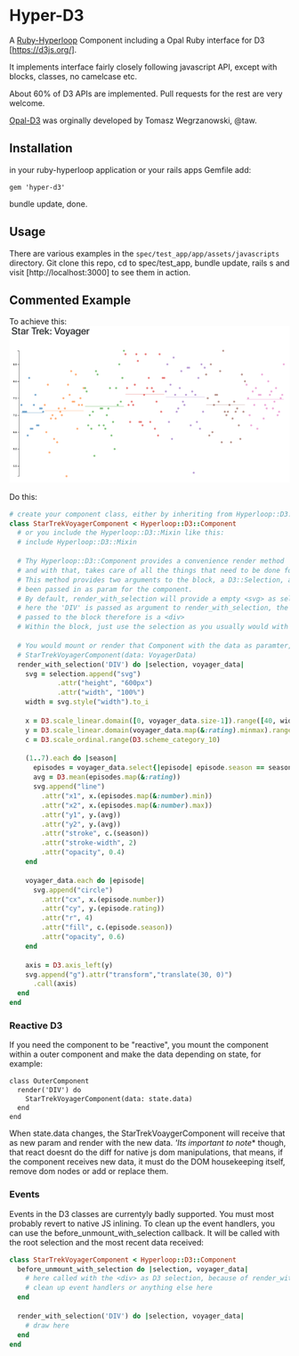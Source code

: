 # Hyper-D3

A [Ruby-Hyperloop](https://ruby-hyperloop.org/) Component including a
Opal Ruby interface for D3 [https://d3js.org/].

It implements interface fairly closely following javascript API, except with blocks, classes, no camelcase etc.

About 60% of D3 APIs are implemented. Pull requests for the rest are very welcome.

[Opal-D3](https://taw.github.io/opal-d3/) was orginally developed by Tomasz Wegrzanowski, @taw.

## Installation

in your ruby-hyperloop application or your rails apps Gemfile add:
```
gem 'hyper-d3'
```
bundle update, done.

## Usage

There are various examples in the `spec/test_app/app/assets/javascripts` directory.
Git clone this repo, cd to spec/test_app, bundle update, rails s and visit [http://localhost:3000] to see them in action.

## Commented Example

To achieve this:
![Star Trek Voyager Demo](https://github.com/janbiedermann/hyper-d3/blob/hyperloopification/startrekvoyager.png?raw=true)

Do this:
```ruby
# create your component class, either by inheriting from Hyperloop::D3::Component:
class StarTrekVoyagerComponent < Hyperloop::D3::Component
  # or you include the Hyperloop::D3::Mixin like this:
  # include Hyperloop::D3::Mixin

  # Thy Hyperloop::D3::Component provides a convenience render method 'render_with_selection'
  # and with that, takes care of all the things that need to be done for react, to use D3.js
  # This method provides two arguments to the block, a D3::Selection, and the data that has 
  # been passed in as param for the component.
  # By default, render_with_selection will provide a empty <svg> as selection,
  # here the 'DIV' is passed as argument to render_with_selection, the selection argument
  # passed to the block therefore is a <div>
  # Within the block, just use the selection as you usually would with D3.

  # You would mount or render that Component with the data as paramter, like:
  # StarTrekVoyagerComponent(data: VoyagerData)
  render_with_selection('DIV') do |selection, voyager_data|
    svg = selection.append("svg")
            .attr("height", "600px")
            .attr("width", "100%")
    width = svg.style("width").to_i

    x = D3.scale_linear.domain([0, voyager_data.size-1]).range([40, width-20])
    y = D3.scale_linear.domain(voyager_data.map(&:rating).minmax).range([550, 50])
    c = D3.scale_ordinal.range(D3.scheme_category_10)

    (1..7).each do |season|
      episodes = voyager_data.select{|episode| episode.season == season }
      avg = D3.mean(episodes.map(&:rating))
      svg.append("line")
        .attr("x1", x.(episodes.map(&:number).min))
        .attr("x2", x.(episodes.map(&:number).max))
        .attr("y1", y.(avg))
        .attr("y2", y.(avg))
        .attr("stroke", c.(season))
        .attr("stroke-width", 2)
        .attr("opacity", 0.4)
    end

    voyager_data.each do |episode|
      svg.append("circle")
        .attr("cx", x.(episode.number))
        .attr("cy", y.(episode.rating))
        .attr("r", 4)
        .attr("fill", c.(episode.season))
        .attr("opacity", 0.6)
    end

    axis = D3.axis_left(y)
    svg.append("g").attr("transform","translate(30, 0)")
      .call(axis)
  end
end
```

### Reactive D3
If you need the component to be "reactive", you mount the component within a outer component and make the data
depending on state, for example:
```
class OuterComponent
  render('DIV') do
    StarTrekVoyagerComponent(data: state.data)
  end
end
```
When state.data changes, the StarTrekVoaygerComponent will receive that as new param and render with the new data.
*'Its important to note** though, that react doesnt do the diff for native js dom manipulations, that means, if the
component receives new data, it must do the DOM housekeeping itself, remove dom nodes or add or replace them.

### Events
Events in the D3 classes are currentyly badly supported. You must most probably revert to native JS inlining.
To clean up the event handlers, you can use the before_unmount_with_selection callback. It will be called with the root
selection and the most recent data received:
```ruby
class StarTrekVoyagerComponent < Hyperloop::D3::Component
  before_unmount_with_selection do |selection, voyager_data|
    # here called with the <div> as D3 selection, because of render_with_selection('DIV')
    # clean up event handlers or anything else here
  end

  render_with_selection('DIV') do |selection, voyager_data|
    # draw here
  end
end
```
